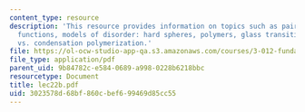 ```yaml
---
content_type: resource
description: 'This resource provides information on topics such as pair correlation
  functions, models of disorder: hard spheres, polymers, glass transition, and addition
  vs. condensation polymerization.'
file: https://ol-ocw-studio-app-qa.s3.amazonaws.com/courses/3-012-fundamentals-of-materials-science-fall-2005/3023578d68bf860cbef699469d85cc55_lec22b.pdf
file_type: application/pdf
parent_uid: 9b84782c-e584-0689-a998-0228b6218bbc
resourcetype: Document
title: lec22b.pdf
uid: 3023578d-68bf-860c-bef6-99469d85cc55
---
```

